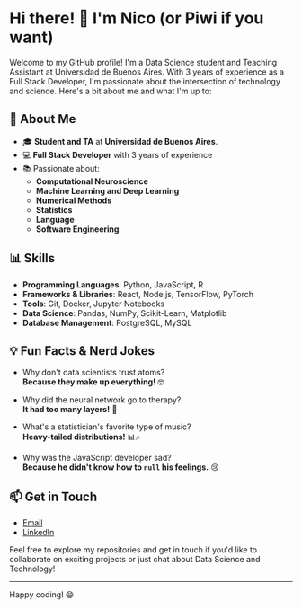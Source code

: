 # Hi there! 👋 I'm Nico (or Piwi if you want)

Welcome to my GitHub profile! I'm a Data Science student and Teaching Assistant at Universidad de Buenos Aires. With 3 years of experience as a Full Stack Developer, I'm passionate about the intersection of technology and science. Here's a bit about me and what I'm up to:

## 🧠 About Me

- 🎓 **Student and TA** at **Universidad de Buenos Aires**.
- 💻 **Full Stack Developer** with 3 years of experience
- 📚 Passionate about:
  - **Computational Neuroscience**
  - **Machine Learning and Deep Learning**
  - **Numerical Methods**
  - **Statistics**
  - **Language**
  - **Software Engineering**

## 📊 Skills

- **Programming Languages**: Python, JavaScript, R
- **Frameworks & Libraries**: React, Node.js, TensorFlow, PyTorch
- **Tools**: Git, Docker, Jupyter Notebooks
- **Data Science**: Pandas, NumPy, Scikit-Learn, Matplotlib
- **Database Management**: PostgreSQL, MySQL

## 💡 Fun Facts & Nerd Jokes

- Why don't data scientists trust atoms?  
  **Because they make up everything!** 🤓

- Why did the neural network go to therapy?  
  **It had too many layers!** 🧠

- What's a statistician's favorite type of music?  
  **Heavy-tailed distributions!** 📊🎶

- Why was the JavaScript developer sad?  
  **Because he didn't know how to `null` his feelings.** 😢

## 📫 Get in Touch

- [Email](mailto:nikorozenberg@gmail.com)
- [LinkedIn](https://www.linkedin.com/in/nicolás-rozenberg/)


Feel free to explore my repositories and get in touch if you'd like to collaborate on exciting projects or just chat about Data Science and Technology!

---

Happy coding! 😄
